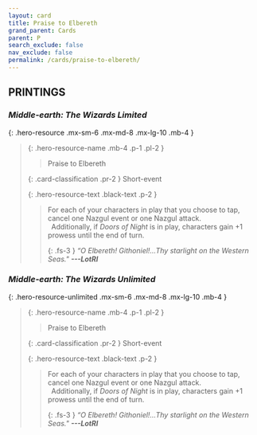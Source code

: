 ```yaml
---
layout: card
title: Praise to Elbereth
grand_parent: Cards
parent: P
search_exclude: false
nav_exclude: false
permalink: /cards/praise-to-elbereth/
---
```


## PRINTINGS


### _Middle-earth: The Wizards Limited_

{: .hero-resource .mx-sm-6 .mx-md-8 .mx-lg-10 .mb-4 }
> {: .hero-resource-name .mb-4 .p-1 .pl-2 }
> > <div class="card-mp"></div>
> > <div class="card-name">Praise to Elbereth</div>
>
> {: .card-classification .pr-2 }
> Short-event
>
> {: .hero-resource-text .black-text .p-2 }
> > For each of your characters in play that you choose to tap, cancel one Nazgul event or one Nazgul attack. <br>&ensp;Additionally, if _Doors of Night_ is in play, characters gain +1 prowess until the end of turn. 
> > 
> > {: .fs-3 } 
> > _“O Elbereth! Githoniel!...Thy starlight on the Western Seas."_ ***---&#65279;LotRI*** 
> 

### _Middle-earth: The Wizards Unlimited_

{: .hero-resource-unlimited .mx-sm-6 .mx-md-8 .mx-lg-10 .mb-4 }
> {: .hero-resource-name .mb-4 .p-1 .pl-2 }
> > <div class="card-mp"></div>
> > <div class="card-name">Praise to Elbereth</div>
>
> {: .card-classification .pr-2 }
> Short-event
>
> {: .hero-resource-text .black-text .p-2 }
> > For each of your characters in play that you choose to tap, cancel one Nazgul event or one Nazgul attack. <br>&ensp;Additionally, if _Doors of Night_ is in play, characters gain +1 prowess until the end of turn. 
> > 
> > {: .fs-3 } 
> > _“O Elbereth! Githoniel!...Thy starlight on the Western Seas."_ ***---&#65279;LotRI*** 
> 
